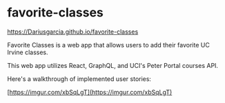 # favorite-classes

https://Dariusgarcia.github.io/favorite-classes

Favorite Classes is a web app that allows users to add their favorite UC Irvine classes. 

This web app utilizes React, GraphQL, and UCI's Peter Portal courses API. 


Here's a walkthrough of implemented user stories:

[https://imgur.com/xbSqLgT](https://imgur.com/xbSqLgT)
